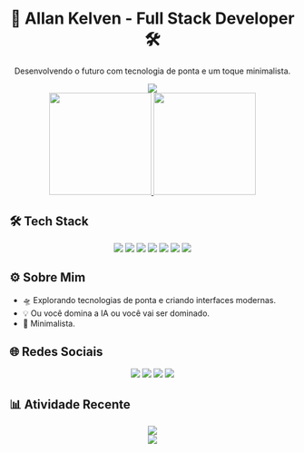 <h1 align="center">🚀 Allan Kelven - Full Stack Developer 🛠️</h1>

<p align="center">
  Desenvolvendo o futuro com tecnologia de ponta e um toque minimalista.
</p>

<div align="center">
  <img src="https://capsule-render.vercel.app/api?type=waving&color=0:000428,100:004e92&height=200&section=header&text=Allan%20Kelven&fontColor=00e0ff&fontSize=40&animation=fadeIn" />
</div>

<div align="center">
  <a href="https://github.com/allankdev">
    <img height="180em" src="https://github-readme-stats.vercel.app/api?username=allankdev&show_icons=true&theme=github_dark&hide_border=true&include_all_commits=true&count_private=true&title_color=00e0ff&icon_color=00e0ff&text_color=c3c3c3&bg_color=0d0d0d&animation=fadeInUp"/>
    <img height="180em" src="https://github-readme-stats.vercel.app/api/top-langs/?username=allankdev&layout=compact&langs_count=8&theme=github_dark&hide_border=true&title_color=00e0ff&text_color=c3c3c3&bg_color=0d0d0d&animation=fadeInUp"/>
  </a>
</div>

## 🛠️ Tech Stack

<div align="center">
  <img src="https://img.shields.io/badge/JavaScript-0d0d0d?style=for-the-badge&logo=javascript&logoColor=00e0ff&animation=glow" />
  <img src="https://img.shields.io/badge/TypeScript-0d0d0d?style=for-the-badge&logo=typescript&logoColor=007acc&animation=glow" />
  <img src="https://img.shields.io/badge/React-0d0d0d?style=for-the-badge&logo=react&logoColor=61dafb&animation=glow" />
  <img src="https://img.shields.io/badge/Node.js-0d0d0d?style=for-the-badge&logo=node.js&logoColor=00ff00&animation=glow" />
  <img src="https://img.shields.io/badge/Spring%20Boot-0d0d0d?style=for-the-badge&logo=spring-boot&logoColor=6db33f&animation=glow" />
  <img src="https://img.shields.io/badge/Docker-0d0d0d?style=for-the-badge&logo=docker&logoColor=2496ed&animation=glow" />
  <img src="https://img.shields.io/badge/Python-0d0d0d?style=for-the-badge&logo=python&logoColor=ffdd54&animation=glow" />
</div>

## ⚙️ Sobre Mim

- 🛸 Explorando tecnologias de ponta e criando interfaces modernas.
- 💡 Ou você domina a IA ou você vai ser dominado.
- 🖤 Minimalista.

## 🌐 Redes Sociais

<div align="center">
  <a href="https://instagram.com/kelvenallan" target="_blank"><img src="https://img.shields.io/badge/-Instagram-0d0d0d?style=for-the-badge&logo=instagram&logoColor=00e0ff&animation=glow"></a>
  <a href="mailto:allankelve.ak@gmail.com"><img src="https://img.shields.io/badge/-Gmail-0d0d0d?style=for-the-badge&logo=gmail&logoColor=d32f2f&animation=glow"></a>
  <a href="https://www.linkedin.com/in/allan-kelven-b91912244/" target="_blank"><img src="https://img.shields.io/badge/-LinkedIn-0d0d0d?style=for-the-badge&logo=linkedin&logoColor=0e76a8&animation=glow"></a>
  <a href="https://discord.com/users/allankelven92" target="_blank"><img src="https://img.shields.io/badge/Discord-0d0d0d?style=for-the-badge&logo=discord&logoColor=7289da&animation=glow"></a>
</div>

## 📊 Atividade Recente

<div align="center">
  <img src="https://github-readme-activity-graph.vercel.app/graph?username=allankdev&bg_color=0d0d0d&color=c3c3c3&line=00e0ff&point=00ff00&hide_border=true&animation=glow" />
</div>

<div align="center">
  <img src="https://capsule-render.vercel.app/api?type=waving&color=0:004e92,100:000428&height=150&section=footer&text=Happy%20Coding!&fontColor=00e0ff&fontSize=24&animation=fadeIn" />
</div>
